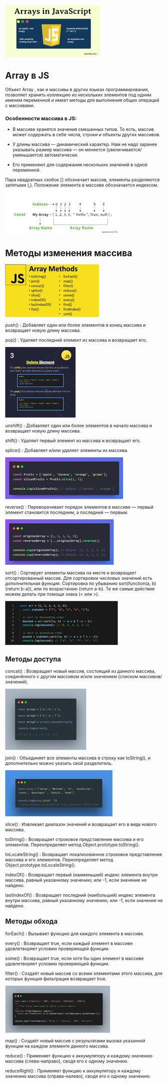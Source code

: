 ![alt text](image-1.png)

# Array в JS

Объект Array , как и массивы в других языках программирования, позволяет хранить коллекцию из нескольких элементов под одним именем переменной и имеет методы для выполнения общих операций с массивами.


### Особенности массива в JS:

* В массиве хранятся значения смешанных типов. То есть, массив может содержать в себе числа, строки и объекты других массивов.

* У длины массива — динамический характер. Нам не надо заранее указывать размер массива — он меняется (увеличивается/уменьшается) автоматически.

* Его применяют для содержания нескольких значений в одной переменной.

Пара квадратных скобок [] обозначает массив, элементы разделяются запятыми (,). Положение элемента в массиве обозначается индексом.


![alt text](image-2.png)





# Методы изменения массива

![alt text](image-3.png)

push() : Добавляет один или более элементов в конец массива и возвращает новую длину массива.

pop() : Удаляет последний элемент из массива и возвращает его.

![alt text](image-9.png)

unshift() : Добавляет один или более элементов в начало массива и возвращает новую длину массива.

shift() : Удаляет первый элемент из массива и возвращает его.

splice() : Добавляет и/или удаляет элементы из массива.

![alt text](image-4.png)

reverse() : Переворачивает порядок элементов в массиве — первый элемент становится последним, а последний — первым.

![alt text](image-5.png)

sort() : Сортирует элементы массива на месте и возвращает отсортированный массив. Для сортировки числовых значений есть дополнительная функция. Сортировка по убыванию sort(function(a, b){return b-a}), или по возрастанию {return a-b}. Те же самые действия можем делать при помощи знака (< или >).

![alt text](image-8.png)

## Методы доступа

concat() : Возвращает новый массив, состоящий из данного массива, соединённого с другим массивом и/или значением (списком массивов/значений).

![alt text](image-7.png)

join() : Объединяет все элементы массива в строку как toString(), и дополнительно можно указать свой разделитель.

![alt text](image-6.png)

slice() : Извлекает диапазон значений и возвращает его в виде нового массива.

toString() : Возвращает строковое представление массива и его элементов. Переопределяет метод Object.prototype.toString().

toLocaleString() : Возвращает локализованное строковое представление массива и его элементов. Переопределяет метод Object.prototype.toLocaleString().

indexOf() : Возвращает первый (наименьший) индекс элемента внутри массива, равный указанному значению; или -1, если значение не найдено.

lastIndexOf() : Возвращает последний (наибольший) индекс элемента внутри массива, равный указанному значению; или -1, если значение не найдено.

## Методы обхода

forEach() : Вызывает функцию для каждого элемента в массиве.

every()	: Возвращает true, если каждый элемент в массиве удовлетворяет условию проверяющей функции.

some() : Возвращает true, если хотя бы один элемент в массиве удовлетворяет условию проверяющей функции.

filter() : Создаёт новый массив со всеми элементами этого массива, для которых функция фильтрации возвращает true.

![alt text](image-10.png)

map() : Создаёт новый массив с результатами вызова указанной функции на каждом элементе данного массива.

reduce() : Применяет функцию к аккумулятору и каждому значению массива (слева-направо), сводя его к одному значению.

reduceRight() : Применяет функцию к аккумулятору и каждому значению массива (справа-налево), сводя его к одному значению.


<!-- ![alt text](image.png) -->